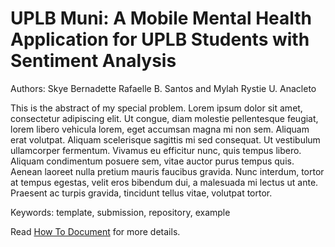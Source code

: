 # UPLB Muni: A Mobile Mental Health Application for UPLB Students with Sentiment Analysis
Authors: Skye Bernadette Rafaelle B. Santos and Mylah Rystie U. Anacleto

This is the abstract of my special problem. Lorem ipsum dolor sit amet, consectetur adipiscing elit. Ut congue, diam molestie pellentesque feugiat, lorem libero vehicula lorem, eget accumsan magna mi non sem. Aliquam erat volutpat. Aliquam scelerisque sagittis mi sed consequat. Ut vestibulum ullamcorper fermentum. Vivamus eu efficitur nunc, quis tempus libero. Aliquam condimentum posuere sem, vitae auctor purus tempus quis. Aenean laoreet nulla pretium mauris faucibus gravida. Nunc interdum, tortor at tempus egestas, velit eros bibendum dui, a malesuada mi lectus ut ante. Praesent ac turpis gravida, tincidunt tellus vitae, volutpat tortor.

Keywords: template, submission, repository, example

Read [How To Document](HOWTO.md) for more details.
